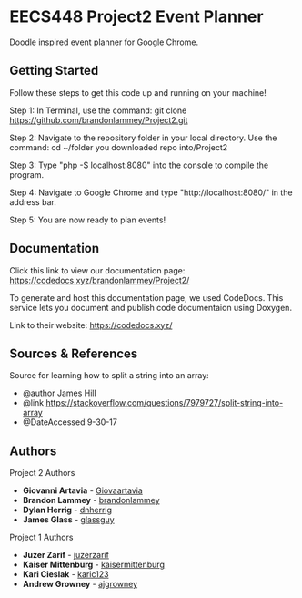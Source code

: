 # EECS448 Project2 Event Planner

Doodle inspired event planner for Google Chrome.

## Getting Started

Follow these steps to get this code up and running on your machine!

Step 1: In Terminal, use the command: git clone https://github.com/brandonlammey/Project2.git

Step 2: Navigate to the repository folder in your local directory. Use the command: cd ~/folder you downloaded repo into/Project2

Step 3: Type "php -S localhost:8080" into the console to compile the program.

Step 4: Navigate to Google Chrome and type "http://localhost:8080/" in the address bar.

Step 5: You are now ready to plan events!

## Documentation

Click this link to view our documentation page: https://codedocs.xyz/brandonlammey/Project2/

To generate and host this documentation page, we used CodeDocs. This service lets you document and publish code documentaion using Doxygen.

Link to their website: https://codedocs.xyz/

## Sources & References

Source for learning how to split a string into an array:
* @author James Hill
* @link https://stackoverflow.com/questions/7979727/split-string-into-array
* @DateAccessed 9-30-17

## Authors

Project 2 Authors
* **Giovanni Artavia** - [Giovaartavia](https://github.com/Giovaartavia)
* **Brandon Lammey** - [brandonlammey](https://github.com/brandonlammey)
* **Dylan Herrig** - [dnherrig](https://github.com/dnherrig)
* **James Glass** - [glassguy](https://github.com/glassguy)

Project 1 Authors
* **Juzer Zarif** - [juzerzarif](https://github.com/juzerzarif)
* **Kaiser Mittenburg** - [kaisermittenburg](https://github.com/kaisermittenburg)
* **Kari Cieslak** - [karic123](https://github.com/karic123)
* **Andrew Growney** - [ajgrowney](https://github.com/ajgrowney)
